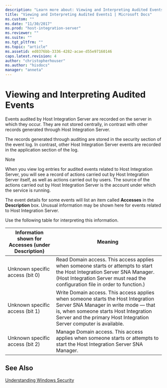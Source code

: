 ```yaml
---
description: "Learn more about: Viewing and Interpreting Audited Events"
title: "Viewing and Interpreting Audited Events1 | Microsoft Docs"
ms.custom: ""
ms.date: "11/30/2017"
ms.prod: "host-integration-server"
ms.reviewer: ""
ms.suite: ""
ms.tgt_pltfrm: ""
ms.topic: "article"
ms.assetid: ed0376bb-3336-4282-acae-d55e97160146
caps.latest.revision: 4
author: "christopherhouser"
ms.author: "hisdocs"
manager: "anneta"
---
```

# Viewing and Interpreting Audited Events
Events audited by Host Integration Server are recorded on the server in which they occur. They are not stored centrally, in contrast with other records generated through Host Integration Server.  
  
 The records generated through auditing are stored in the security section of the event log. In contrast, other Host Integration Server events are recorded in the application section of the log.  
  
> [!NOTE]
>  When you view log entries for audited events related to Host Integration Server, you will see a record of actions carried out by Host Integration Server itself, as well as actions carried out by users. The source of the actions carried out by Host Integration Server is the account under which the service is running.  
  
 The event details for some events will list an item called **Accesses** in the **Description** box. Unusual information may be shown here for events related to Host Integration Server.  
  
 Use the following table for interpreting this information.  
  
|Information shown for Accesses (under Description)|Meaning|  
|----------------------------------------------------------|-------------|  
|Unknown specific access (bit 0)|Read Domain access. This access applies when someone starts or attempts to start the Host Integration Server SNA Manager. (Host Integration Server must read the configuration file in order to function.)|  
|Unknown specific access (bit 1)|Write Domain access. This access applies when someone starts the Host Integration Server SNA Manager in write mode — that is, when someone starts Host Integration Server and the primary Host Integration Server computer is available.|  
|Unknown specific access (bit 2)|Manage Domain access. This access applies when someone starts or attempts to start the Host Integration Server SNA Manager.|  
  
## See Also  
 [Understanding Windows Security](../core/understanding-windows-security1.md)
